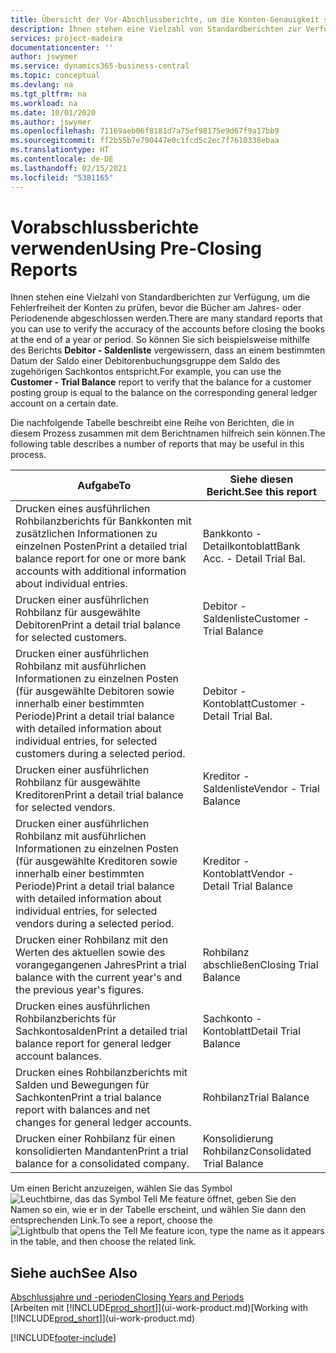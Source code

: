 ```yaml
---
title: Übersicht der Vor-Abschlussberichte, um die Konten-Genauigkeit sicherzustellen| Microsoft Docs
description: Ihnen stehen eine Vielzahl von Standardberichten zur Verfügung, um die Fehlerfreiheit der Konten zu prüfen, bevor die Bücher am Jahres- oder Periodenende abgeschlossen werden.
services: project-madeira
documentationcenter: ''
author: jswymer
ms.service: dynamics365-business-central
ms.topic: conceptual
ms.devlang: na
ms.tgt_pltfrm: na
ms.workload: na
ms.date: 10/01/2020
ms.author: jswymer
ms.openlocfilehash: 71169aeb06f8181d7a75ef98175e9d67f9a17bb9
ms.sourcegitcommit: ff2b55b7e790447e0c1fcd5c2ec7f7610338ebaa
ms.translationtype: HT
ms.contentlocale: de-DE
ms.lasthandoff: 02/15/2021
ms.locfileid: "5381165"
---
```

# <a name="using-pre-closing-reports"></a><span data-ttu-id="3208d-103">Vorabschlussberichte verwenden</span><span class="sxs-lookup"><span data-stu-id="3208d-103">Using Pre-Closing Reports</span></span>
<span data-ttu-id="3208d-104">Ihnen stehen eine Vielzahl von Standardberichten zur Verfügung, um die Fehlerfreiheit der Konten zu prüfen, bevor die Bücher am Jahres- oder Periodenende abgeschlossen werden.</span><span class="sxs-lookup"><span data-stu-id="3208d-104">There are many standard reports that you can use to verify the accuracy of the accounts before closing the books at the end of a year or period.</span></span> <span data-ttu-id="3208d-105">So können Sie sich beispielsweise mithilfe des Berichts **Debitor - Saldenliste** vergewissern, dass an einem bestimmten Datum der Saldo einer Debitorenbuchungsgruppe dem Saldo des zugehörigen Sachkontos entspricht.</span><span class="sxs-lookup"><span data-stu-id="3208d-105">For example, you can use the **Customer - Trial Balance** report to verify that the balance for a customer posting group is equal to the balance on the corresponding general ledger account on a certain date.</span></span>

<span data-ttu-id="3208d-106">Die nachfolgende Tabelle beschreibt eine Reihe von Berichten, die in diesem Prozess zusammen mit dem Berichtnamen hilfreich sein können.</span><span class="sxs-lookup"><span data-stu-id="3208d-106">The following table describes a number of reports that may be useful in this process.</span></span>

| <span data-ttu-id="3208d-107">Aufgabe</span><span class="sxs-lookup"><span data-stu-id="3208d-107">To</span></span> | <span data-ttu-id="3208d-108">Siehe diesen Bericht.</span><span class="sxs-lookup"><span data-stu-id="3208d-108">See this report</span></span> |
| --- | --- |
| <span data-ttu-id="3208d-109">Drucken eines ausführlichen Rohbilanzberichts für Bankkonten mit zusätzlichen Informationen zu einzelnen Posten</span><span class="sxs-lookup"><span data-stu-id="3208d-109">Print a detailed trial balance report for one or more bank accounts with additional information about individual entries.</span></span> |<span data-ttu-id="3208d-110">Bankkonto - Detailkontoblatt</span><span class="sxs-lookup"><span data-stu-id="3208d-110">Bank Acc. - Detail Trial Bal.</span></span> |
| <span data-ttu-id="3208d-111">Drucken einer ausführlichen Rohbilanz für ausgewählte Debitoren</span><span class="sxs-lookup"><span data-stu-id="3208d-111">Print a detail trial balance for selected customers.</span></span> |<span data-ttu-id="3208d-112">Debitor - Saldenliste</span><span class="sxs-lookup"><span data-stu-id="3208d-112">Customer - Trial Balance</span></span> |
| <span data-ttu-id="3208d-113">Drucken einer ausführlichen Rohbilanz mit ausführlichen Informationen zu einzelnen Posten (für ausgewählte Debitoren sowie innerhalb einer bestimmten Periode)</span><span class="sxs-lookup"><span data-stu-id="3208d-113">Print a detail trial balance with detailed information about individual entries, for selected customers during a selected period.</span></span> |<span data-ttu-id="3208d-114">Debitor - Kontoblatt</span><span class="sxs-lookup"><span data-stu-id="3208d-114">Customer - Detail Trial Bal.</span></span> |
| <span data-ttu-id="3208d-115">Drucken einer ausführlichen Rohbilanz für ausgewählte Kreditoren</span><span class="sxs-lookup"><span data-stu-id="3208d-115">Print a detail trial balance for selected vendors.</span></span> |<span data-ttu-id="3208d-116">Kreditor - Saldenliste</span><span class="sxs-lookup"><span data-stu-id="3208d-116">Vendor - Trial Balance</span></span> |
| <span data-ttu-id="3208d-117">Drucken einer ausführlichen Rohbilanz mit ausführlichen Informationen zu einzelnen Posten (für ausgewählte Kreditoren sowie innerhalb einer bestimmten Periode)</span><span class="sxs-lookup"><span data-stu-id="3208d-117">Print a detail trial balance with detailed information about individual entries, for selected vendors during a selected period.</span></span> |<span data-ttu-id="3208d-118">Kreditor - Kontoblatt</span><span class="sxs-lookup"><span data-stu-id="3208d-118">Vendor - Detail Trial Balance</span></span> |
| <span data-ttu-id="3208d-119">Drucken einer Rohbilanz mit den Werten des aktuellen sowie des vorangegangenen Jahres</span><span class="sxs-lookup"><span data-stu-id="3208d-119">Print a trial balance with the current year's and the previous year's figures.</span></span> |<span data-ttu-id="3208d-120">Rohbilanz abschließen</span><span class="sxs-lookup"><span data-stu-id="3208d-120">Closing Trial Balance</span></span> |
| <span data-ttu-id="3208d-121">Drucken eines ausführlichen Rohbilanzberichts für Sachkontosalden</span><span class="sxs-lookup"><span data-stu-id="3208d-121">Print a detailed trial balance report for general ledger account balances.</span></span> |<span data-ttu-id="3208d-122">Sachkonto - Kontoblatt</span><span class="sxs-lookup"><span data-stu-id="3208d-122">Detail Trial Balance</span></span> |
| <span data-ttu-id="3208d-123">Drucken eines Rohbilanzberichts mit Salden und Bewegungen für Sachkonten</span><span class="sxs-lookup"><span data-stu-id="3208d-123">Print a trial balance report with balances and net changes for general ledger accounts.</span></span> |<span data-ttu-id="3208d-124">Rohbilanz</span><span class="sxs-lookup"><span data-stu-id="3208d-124">Trial Balance</span></span> |
| <span data-ttu-id="3208d-125">Drucken einer Rohbilanz für einen konsolidierten Mandanten</span><span class="sxs-lookup"><span data-stu-id="3208d-125">Print a trial balance for a consolidated company.</span></span> |<span data-ttu-id="3208d-126">Konsolidierung Rohbilanz</span><span class="sxs-lookup"><span data-stu-id="3208d-126">Consolidated Trial Balance</span></span> |

<span data-ttu-id="3208d-127">Um einen Bericht anzuzeigen, wählen Sie das Symbol ![Leuchtbirne, das das Symbol Tell Me feature](media/ui-search/search_small.png "Was möchten Sie tun?") öffnet, geben Sie den Namen so ein, wie er in der Tabelle erscheint, und wählen Sie dann den entsprechenden Link.</span><span class="sxs-lookup"><span data-stu-id="3208d-127">To see a report, choose the ![Lightbulb that opens the Tell Me feature](media/ui-search/search_small.png "Tell me what you want to do") icon, type the name as it appears in the table, and then choose the related link.</span></span>

## <a name="see-also"></a><span data-ttu-id="3208d-128">Siehe auch</span><span class="sxs-lookup"><span data-stu-id="3208d-128">See Also</span></span>
[<span data-ttu-id="3208d-129">Abschlussjahre und -perioden</span><span class="sxs-lookup"><span data-stu-id="3208d-129">Closing Years and Periods</span></span>](year-close-years-periods.md)  
<span data-ttu-id="3208d-130">[Arbeiten mit [!INCLUDE[prod_short](includes/prod_short.md)]](ui-work-product.md)</span><span class="sxs-lookup"><span data-stu-id="3208d-130">[Working with [!INCLUDE[prod_short](includes/prod_short.md)]](ui-work-product.md)</span></span>



[!INCLUDE[footer-include](includes/footer-banner.md)]